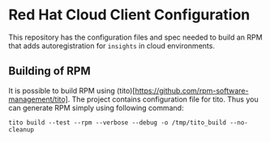 # Red Hat Cloud Client Configuration

This repository has the configuration files and spec needed to build an RPM that adds autoregistration for `insights` in cloud environments.

## Building of RPM

It is possible to build RPM using (tito)[https://github.com/rpm-software-management/tito]. The project contains configuration file for tito. Thus you can generate RPM simply using following command:

```
tito build --test --rpm --verbose --debug -o /tmp/tito_build --no-cleanup
```